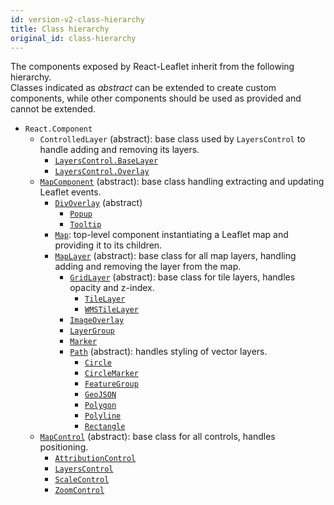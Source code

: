 ```yaml
---
id: version-v2-class-hierarchy
title: Class hierarchy
original_id: class-hierarchy
---
```


The components exposed by React-Leaflet inherit from the following hierarchy.\
Classes indicated as _abstract_ can be extended to create custom components, while other components should be used as provided and cannot be extended.

- `React.Component`
  - `ControlledLayer` (abstract): base class used by `LayersControl` to handle adding and removing its layers.
    - [`LayersControl.BaseLayer`](components.md#layerscontrolbaselayer)
    - [`LayersControl.Overlay`](components.md#layerscontroloverlay)
  - [`MapComponent`](components.md#mapcomponent) (abstract): base class handling extracting and updating Leaflet events.
    - [`DivOverlay`](components.md#divoverlay) (abstract)
      - [`Popup`](components.md#popup)
      - [`Tooltip`](components.md#tooltip)
    - [`Map`](components.md#map): top-level component instantiating a Leaflet map and providing it to its children.
    - [`MapLayer`](components.md#maplayer) (abstract): base class for all map layers, handling adding and removing the layer from the map.
      - [`GridLayer`](components.md#gridlayer) (abstract): base class for tile layers, handles opacity and z-index.
        - [`TileLayer`](components.md#tilelayer)
        - [`WMSTileLayer`](components.md#wmstilelayer)
      - [`ImageOverlay`](components.md#imageoverlay)
      - [`LayerGroup`](components.md#layergroup)
      - [`Marker`](components.md#marker)
      - [`Path`](components.md#path) (abstract): handles styling of vector layers.
        - [`Circle`](components.md#circle)
        - [`CircleMarker`](components.md#circlemarker)
        - [`FeatureGroup`](components.md#featuregroup)
        - [`GeoJSON`](components.md#geojson)
        - [`Polygon`](components.md#polygon)
        - [`Polyline`](components.md#polyline)
        - [`Rectangle`](components.md#rectangle)
  - [`MapControl`](components.md#mapcontrol) (abstract): base class for all controls, handles positioning.
    - [`AttributionControl`](components.md#attributioncontrol)
    - [`LayersControl`](components.md#layerscontrol)
    - [`ScaleControl`](components.md#scalecontrol)
    - [`ZoomControl`](components.md#zoomcontrol)
